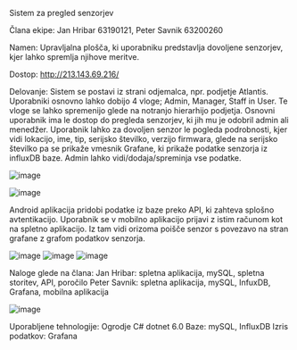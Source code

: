 Sistem za pregled senzorjev

Člana ekipe:
Jan Hribar 63190121,
Peter Savnik 63200260

Namen: Upravljalna plošča, ki uporabniku predstavlja dovoljene senzorjev, kjer lahko spremlja njihove meritve.

Dostop: http://213.143.69.216/

Delovanje: Sistem se postavi iz strani odjemalca, npr. podjetje Atlantis. Uporabniki osnovno lahko dobijo 4 vloge; Admin, Manager, Staff in User. Te vloge se lahko spremenijo glede na notranjo hierarhijo podjetja. Osnovni uporabnik ima le dostop do pregleda senzorjev, ki jih mu je odobril admin ali menedžer. Uporabnik lahko za dovoljen senzor le pogleda podrobnosti, kjer vidi lokacijo, ime, tip, serijsko številko, verzijo firmwara, glede na serijsko številko pa se prikaže vmesnik Grafane, ki prikaže podatke senzorja iz influxDB baze. Admin lahko vidi/dodaja/spreminja vse podatke.

![image](https://user-images.githubusercontent.com/15855414/148589844-59eb7eca-a9de-4f2b-a552-a621ee750122.png)

![image](https://user-images.githubusercontent.com/15855414/148590128-33a5ac0c-4632-4ddd-9345-d0b1c0a00438.png)


Android aplikacija pridobi podatke iz baze preko API, ki zahteva splošno avtentikacijo. Uporabnik se v mobilno aplikacijo prijavi z istim računom kot na spletno aplikacijo. Iz tam vidi orizoma poišče senzor s povezavo na stran grafane z grafom podatkov senzorja.

![image](https://user-images.githubusercontent.com/15855414/148661255-962f4c18-b5a7-48e8-89a4-425c4c42299d.png)
![image](https://user-images.githubusercontent.com/15855414/148661260-4bd1f42a-48f4-4efe-8106-ed4902e79514.png)
![image](https://user-images.githubusercontent.com/15855414/148661263-7b946800-8e2d-4d02-90e4-dd5cae51fe0e.png)


Naloge glede na člana:
Jan Hribar: spletna aplikacija, mySQL, spletna storitev, API, poročilo
Peter Savnik: spletna aplikacija, mySQL, InfuxDB, Grafana, mobilna aplikacija

![image](https://user-images.githubusercontent.com/15855414/148589643-da68c4b9-e922-4278-a52e-e899898cdd2b.png)



Uporabljene tehnologije: 
    Ogrodje C# dotnet 6.0
    Baze: mySQL, InfluxDB
    Izris podatkov: Grafana
